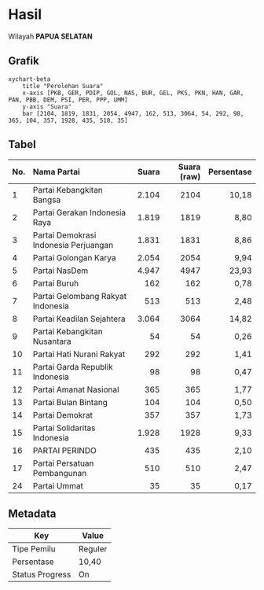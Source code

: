 # Hasil

Wilayah **PAPUA SELATAN**

## Grafik

```mermaid
xychart-beta
    title "Perolehan Suara"
    x-axis [PKB, GER, PDIP, GOL, NAS, BUR, GEL, PKS, PKN, HAN, GAR, PAN, PBB, DEM, PSI, PER, PPP, UMM]
    y-axis "Suara"
    bar [2104, 1819, 1831, 2054, 4947, 162, 513, 3064, 54, 292, 98, 365, 104, 357, 1928, 435, 510, 35]
```

## Tabel

| No. | Nama Partai                           | Suara | Suara (raw) | Persentase |
|:--- |:------------------------------------- | -----:| -----------:| ----------:|
| 1   | Partai Kebangkitan Bangsa             | 2.104 | 2104        | 10,18      |
| 2   | Partai Gerakan Indonesia Raya         | 1.819 | 1819        | 8,80       |
| 3   | Partai Demokrasi Indonesia Perjuangan | 1.831 | 1831        | 8,86       |
| 4   | Partai Golongan Karya                 | 2.054 | 2054        | 9,94       |
| 5   | Partai NasDem                         | 4.947 | 4947        | 23,93      |
| 6   | Partai Buruh                          | 162   | 162         | 0,78       |
| 7   | Partai Gelombang Rakyat Indonesia     | 513   | 513         | 2,48       |
| 8   | Partai Keadilan Sejahtera             | 3.064 | 3064        | 14,82      |
| 9   | Partai Kebangkitan Nusantara          | 54    | 54          | 0,26       |
| 10  | Partai Hati Nurani Rakyat             | 292   | 292         | 1,41       |
| 11  | Partai Garda Republik Indonesia       | 98    | 98          | 0,47       |
| 12  | Partai Amanat Nasional                | 365   | 365         | 1,77       |
| 13  | Partai Bulan Bintang                  | 104   | 104         | 0,50       |
| 14  | Partai Demokrat                       | 357   | 357         | 1,73       |
| 15  | Partai Solidaritas Indonesia          | 1.928 | 1928        | 9,33       |
| 16  | PARTAI PERINDO                        | 435   | 435         | 2,10       |
| 17  | Partai Persatuan Pembangunan          | 510   | 510         | 2,47       |
| 24  | Partai Ummat                          | 35    | 35          | 0,17       |


## Metadata

| Key             | Value   |
| --------------- | ------- |
| Tipe Pemilu     | Reguler |
| Persentase      | 10,40   |
| Status Progress | On      |



